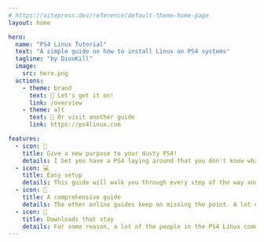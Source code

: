 ```yaml
---
# https://vitepress.dev/reference/default-theme-home-page
layout: home

hero:
  name: "PS4 Linux Tutorial"
  text: "A simple guide on how to install Linux on PS4 systems"
  tagline: "by DionKill"
  image:
    src: hero.png
  actions:
    - theme: brand
      text: 🏁 Let's get it on!
      link: /overview
    - theme: alt
      text: 🔎 Or visit another guide
      link: https://ps4linux.com

features:
  - icon: 🧹
    title: Give a new purpose to your dusty PS4!
    details: I bet you have a PS4 laying around that you don't know what to do with. Even after modding it, there's very little that makes the PS4 a special console. But you can give it a new life with Linux, and run PC games on it!
  - icon: 💻
    title: Easy setup
    details: This guide will walk you through every step of the way and will explain to you not just how to install, but also to setup Linux in general, how to maintain it very easily and make it a usable everyday OS- because why not.
  - icon: 📖
    title: A comprehensive guide
    details: The other online guides keep on missing the point. A lot of them either lack information, or are simply bad documented. This guide is made from the ground up by pure rage because nobody has one that details everything.
  - icon: 🔽
    title: Downloads that stay
    details: For some reason, a lot of the people in the PS4 Linux community keep on hosting stuff on weird ass websites or temp links. Just why are you doing this?? Can't you host it on GitHub at least? I've decided to host some of the files i find myself and credit the authors. Please do not send a cease and desist letter.
---
```


